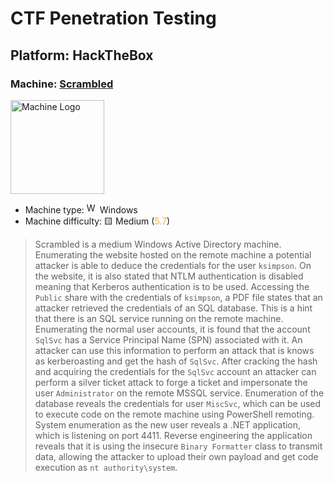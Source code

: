 # CTF Penetration Testing

## Platform: HackTheBox

### Machine: [Scrambled](https://www.hackthebox.com/machines/Scrambled)

<img src="https://labs.hackthebox.com/storage/avatars/6a88f8059e46c1d5652c3c15ac2cb9f3.png" alt="Machine Logo" width="150"/>

- Machine type: <img src="https://hackmyvm.eu/img/windows.png" alt="Windows" width="17"/> Windows
- Machine difficulty: 🟨 Medium (<span style="color:#f4b03b;">5.7</span>)

> Scrambled is a medium Windows Active Directory machine. Enumerating the website hosted on the remote machine a potential attacker is able to deduce the credentials for the user `ksimpson`. On the website, it is also stated that NTLM authentication is disabled meaning that Kerberos authentication is to be used. Accessing the `Public` share with the credentials of `ksimpson`, a PDF file states that an attacker retrieved the credentials of an SQL database. This is a hint that there is an SQL service running on the remote machine. Enumerating the normal user accounts, it is found that the account `SqlSvc` has a Service Principal Name (SPN) associated with it. An attacker can use this information to perform an attack that is knows as kerberoasting and get the hash of `SqlSvc`. After cracking the hash and acquiring the credentials for the `SqlSvc` account an attacker can perform a silver ticket attack to forge a ticket and impersonate the user `Administrator` on the remote MSSQL service. Enumeration of the database reveals the credentials for user `MiscSvc`, which can be used to execute code on the remote machine using PowerShell remoting. System enumeration as the new user reveals a .NET application, which is listening on port 4411. Reverse engineering the application reveals that it is using the insecure `Binary Formatter` class to transmit data, allowing the attacker to upload their own payload and get code execution as `nt authority\system`.
